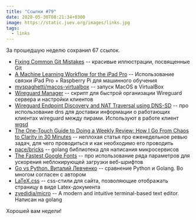 ```yaml
---
title: "Ссылки #79"
date: 2020-05-30T08:21:34+0300
image: https://static.juev.org/images/links.jpg
tags:
  - links
---
```

За прошедшую неделю сохранил 67 ссылок.

* [Fixing Common Git Mistakes](https://maggieappleton.com/git-mistakes) -- красивые иллюстрации, посвященные Git
* [A Machine Learning Workflow for the iPad Pro](https://roberttlange.github.io/posts/2020/04/blog-post-11/) -- Использование связки iPad Pro + Raspberry Pi для машинного обучения
* [myspaghetti/macos-virtualbox](https://github.com/myspaghetti/macos-virtualbox) -- запуск MacOS в VirtualBox
* [Wireguard Manager](https://github.com/complexorganizations/wireguard-manager) -- скрипт для быстрой организации Wireguard сервера и настройки клиентов
* [Wireguard Endpoint Discovery and NAT Traversal using DNS-SD](https://www.jordanwhited.com/posts/wireguard-endpoint-discovery-nat-traversal/) -- про использование dns для доставки информации о работающих клиентах wireguard между пирами. Используют в работе клиент [wgsd](https://github.com/jwhited/wgsd)
* [The One-Touch Guide to Doing a Weekly Review: How I Go From Chaos to Clarity in 30 Minutes](https://fortelabs.co/blog/the-one-touch-guide-to-doing-a-weekly-review/) -- неплохая статья про еженедельное ревью задач, для чего проводиться и как необходимо его проводить
* [pace/bricks](https://github.com/pace/bricks) -- golang библиотека для написания микросервисов
* [The Fastest Google Fonts](https://csswizardry.com/2020/05/the-fastest-google-fonts/) -- про использование ряда параметров для ускорения неблокирующей загрузки веб-шрифтов
* [Go vs Python. Виталий Левченко](https://habr.com/ru/post/488644/) -- сравнение Python и Golang. Во многом согласен с автором
* [LaTeX.css](https://latex.now.sh) -- css-стили для сайта, позволяющие отображать страницу в виде Latex-документа
* [zyedidia/micro](https://github.com/zyedidia/micro) -- A modern and intuitive terminal-based text editor. Написан на golang

Хорошей вам недели!
